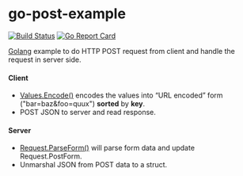 # go-post-example

[![Build Status](https://travis-ci.org/northbright/go-post-example.svg?branch=master)](https://travis-ci.org/northbright/go-post-example)
[![Go Report Card](https://goreportcard.com/badge/github.com/northbright/go-post-example)](https://goreportcard.com/report/github.com/northbright/go-post-example)

[Golang](http://golang.org) example to do HTTP POST request from client and handle the request in server side.

#### Client
* [Values.Encode()](https://godoc.org/net/url#Values.Encode) encodes the values into “URL encoded” form ("bar=baz&foo=quux") **sorted** by **key**.
* POST JSON to server and read response.

#### Server
* [Request.ParseForm()](https://godoc.org/net/http#Request.ParseForm) will parse form data and update Request.PostForm.
* Unmarshal JSON from POST data to a struct.
